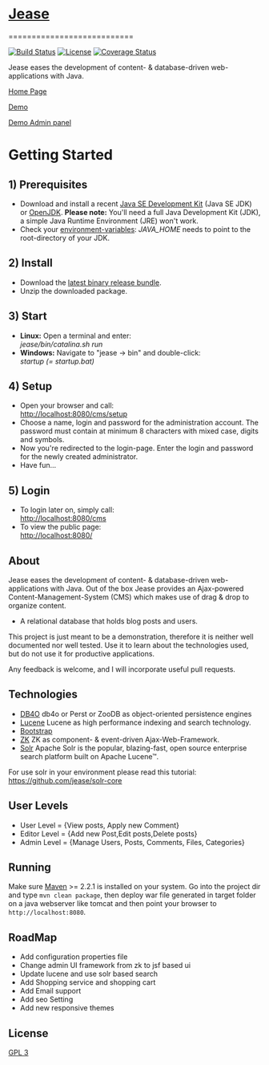 # [Jease](https://github.com/jease/jease)
===========================

[![Build Status](https://travis-ci.org/jease/jease.svg?branch=master)](https://travis-ci.org/jease/jease)
[![License](https://img.shields.io/badge/License-BSD%203--Clause-blue.svg)](https://opensource.org/licenses/BSD-3-Clause)
[![Coverage Status](https://coveralls.io/repos/github/jease/jease/badge.svg)](https://coveralls.io/github/jease/jease)

Jease eases the development of content- & database-driven web-applications with Java.

[Home Page](http://jease.org)

[Demo](http://demo.jease.org)

[Demo Admin panel](http://demo.jease.org/login?file&login=demo&password=Demo123$)



# Getting Started

## 1) Prerequisites


*   Download and install a recent [Java SE Development Kit](http://www.oracle.com/technetwork/java/javase/downloads/index.html) (Java SE JDK) or [OpenJDK](http://openjdk.java.net/).  **Please note:** You'll need a full Java Development Kit (JDK), a simple Java Runtime Environment (JRE) won't work.
*   Check your [environment-variables](http://en.wikipedia.org/wiki/Environment_variable): _JAVA_HOME_ needs to point to the root-directory of your JDK.

## 2) Install


*   Download the [latest binary release bundle](http://jease.org/download/latest).
*   Unzip the downloaded package.

## 3) Start


*   **Linux:** Open a terminal and enter:  
    _jease/bin/catalina.sh run_
*   **Windows:** Navigate to "jease -> bin" and double-click:  
    _startup (= startup.bat)_

## 4) Setup


*   Open your browser and call:  
    [http://localhost:8080/cms/setup](http://localhost:8080/cms/setup)
*   Choose a name, login and password for the administration account. The password must contain at minimum 8 characters with mixed case, digits and symbols.
*   Now you're redirected to the login-page. Enter the login and password for the newly created administrator.
*   Have fun...

## 5) Login


*   To login later on, simply call:  
    [http://localhost:8080/cms](http://localhost:8080/cms)
*   To view the public page:  
    [http://localhost:8080/](http://localhost:8080/)



About
-----

Jease eases the development of content- & database-driven web-applications with Java.
Out of the box Jease provides an Ajax-powered Content-Management-System (CMS) which makes use of drag & drop to organize content.
* A relational database that holds blog posts and users.


This project is just meant to be a demonstration, therefore it is neither well documented nor well tested. Use it to learn about the technologies used, but do not use it for productive applications.

Any feedback is welcome, and I will incorporate useful pull requests.

Technologies
------------

* [DB4O](http://db4o.com) db4o or Perst or ZooDB as object-oriented persistence engines
* [Lucene](http://lucene.apache.org/) Lucene as high performance indexing and search technology.
* [Bootstrap](http://getbootstrap.com/)
* [ZK](https://zkoss.org/) ZK as component- & event-driven Ajax-Web-Framework.
* [Solr](http://lucene.apache.org/solr/) Apache  Solr is the popular, blazing-fast, open source enterprise search platform built on Apache Lucene™. 

For use solr in your environment please read this tutorial:
https://github.com/jease/solr-core

User Levels
------------
* User Level = {View posts, Apply new Comment}
* Editor Level = {Add new Post,Edit posts,Delete posts}
* Admin Level = {Manage Users, Posts, Comments, Files, Categories}

Running
-------

Make sure [Maven](http://maven.apache.org/) >= 2.2.1 is installed on your system. Go into the project dir and type `mvn clean package`, then deploy war file generated in target folder on a java webserver like tomcat and then point your browser to `http://localhost:8080`.


RoadMap
-------
* Add configuration properties file
* Change admin UI framework from zk to jsf based ui
* Update lucene and use solr based search
* Add Shopping service and shopping cart
* Add Email support
* Add seo Setting
* Add new responsive themes

License
-------

[GPL 3](http://jease.org/gpl3)







